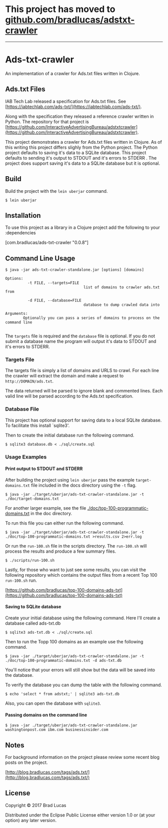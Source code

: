 # This project has moved to [github.com/bradlucas/adstxt-crawler](https://github.com/bradlucas/adstxt-crawler)

***

# Ads-txt-crawler

An implementation of a crawler for Ads.txt files written in Clojure.

## Ads.txt Files

IAB Tech Lab released a specification for Ads.txt files. See [https://iabtechlab.com/ads-txt/](https://iabtechlab.com/ads-txt/).

Along with the specification they released a reference crawler written in Python. The repository for that project is [https://github.com/InteractiveAdvertisingBureau/adstxtcrawler](https://github.com/InteractiveAdvertisingBureau/adstxtcrawler).

This project demonstrates a crawler for Ads.txt files written in Clojure. As of this writing this project differs slighly from the Python project. The Python project defaults to saving it's data to a SQLite database. This project defaults to sending it's output to STDOUT and it's errors to STDERR . The project does support saving it's data to a SQLite database but it is optional. 


## Build

Build the project with the `lein uberjar` command.

```
$ lein uberjar
```

## Installation

To use this project as a library in a Clojure project add the following to your :dependencies

   [com.bradlucas/ads-txt-crawler "0.0.8"]


## Command Line Usage

```
$ java -jar ads-txt-crawler-standalone.jar [options] [domains]

Options:
          -t FILE, --targets=FILE
                                   list of domains to crawler ads.txt from

          -d FILE, --database=FILE
                                   database to dump crawled data into

Arguments:
        Optionally you can pass a series of domains to process on the command line
        

```

The `targets` file is required and the `database` file is optional. If you do not submit a database name the program will output it's data to STDOUT and it's errors to STDERR.


### Targets File

The targets file is simply a list of domains and URLS to crawl. For each line the crawler will extract the domain and make a request to `http://DOMAIN/ads.txt`.

The data returned will be parsed to ignore blank and commented lines. Each valid line will be parsed according to the Ads.txt specification.

### Database File

This project has optional support for saving data to a local SQLite database. To facilitate this install `sqlite3'.

Then to create the initial database run the following command.

```
$ sqlite3 database.db < ./sql/create.sql
```

### Usage Examples

#### Print output to STDOUT and STDERR

After building the project using `lein uberjar` pass the example `target-domains.txt` file included in the docs directory using the `-t` flag.

```
$ java -jar ./target/uberjar/ads-txt-crawler-standalone.jar -t ./doc/target-domains.txt

```

For another larger example, see the file [./doc/top-100-programmatic-domains.txt](top-100-programmatic-domains.txt) in the doc directory.

To run this file you can either run the following command.

```
$ java -jar ./target/uberjar/ads-txt-crawler-standalone.jar -t ./doc/top-100-programmatic-domains.txt >results.csv 2>err.log
```

Or run the `run-100.sh` file in the scripts directory. The `run-100.sh` will process the results and produce a few summary files.

```
$ ./scripts/run-100.sh
```

Lastly, for those who want to just see some results, you can visit the following repository which contains the output files from a recent Top 100 `run-100.sh` run.

[https://github.com/bradlucas/top-100-domains-ads-txt](https://github.com/bradlucas/top-100-domains-ads-txt)


#### Saving to SQLite database

Create your initial database using the following command. Here I'll create a database called ads-txt.db

```
$ sqlite3 ads-txt.db < ./sql/create.sql
```

Then to run the Topp 100 domains as an example use the following command.

```
$ java -jar ./target/uberjar/ads-txt-crawler-standalone.jar -t ./doc/top-100-programmatic-domains.txt -d ads-txt.db
```

You'll notice that your errors will still show but the data will be saved into the database.

To verify the database you can dump the table with the following command.

```
$ echo 'select * from adstxt;' | sqlite3 ads-txt.db
```

Also, you can open the database with `sqlite3`.

#### Passing domains on the command line

```
$ java -jar ./target/uberjar/ads-txt-crawler-standalone.jar washingtonpost.com ibm.com businessinsider.com
```

## Notes

For background information on the project please review some recent blog posts on the project.

[http://blog.bradlucas.com/tags/ads.txt/](http://blog.bradlucas.com/tags/ads.txt/)


## License

Copyright © 2017 Brad Lucas

Distributed under the Eclipse Public License either version 1.0 or (at your option) any later version.

